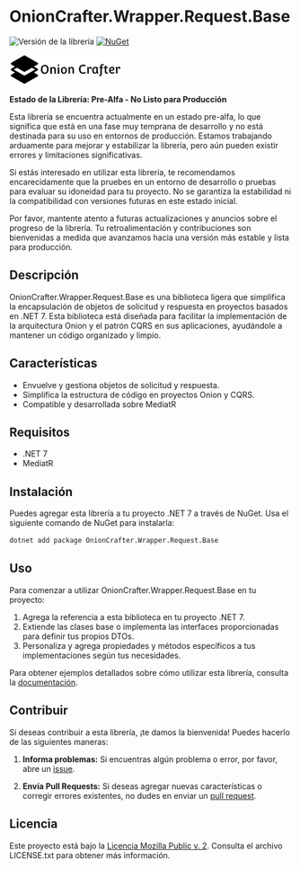 # OnionCrafter.Wrapper.Request.Base

![Versión de la librería](https://img.shields.io/badge/Versi%C3%B3n-1.0.0-brightgreen) [![NuGet](https://img.shields.io/nuget/v/OnionCrafter.Wrapper.Request.Base.svg)](https://www.nuget.org/packages/OnionCrafter.Wrapper.Request.Base/)

![](https://raw.githubusercontent.com/Dtopiast/OnionCrafter.Util.Object/main/Images/Logo.png)

**Estado de la Librería: Pre-Alfa - No Listo para Producción**

Esta librería se encuentra actualmente en un estado pre-alfa, lo que significa que está en una fase muy temprana de desarrollo y no está destinada para su uso en entornos de producción. Estamos trabajando arduamente para mejorar y estabilizar la librería, pero aún pueden existir errores y limitaciones significativas.

Si estás interesado en utilizar esta librería, te recomendamos encarecidamente que la pruebes en un entorno de desarrollo o pruebas para evaluar su idoneidad para tu proyecto. No se garantiza la estabilidad ni la compatibilidad con versiones futuras en este estado inicial.

Por favor, mantente atento a futuras actualizaciones y anuncios sobre el progreso de la librería. Tu retroalimentación y contribuciones son bienvenidas a medida que avanzamos hacia una versión más estable y lista para producción.

## Descripción

OnionCrafter.Wrapper.Request.Base es una biblioteca ligera que simplifica la encapsulación de objetos de solicitud y respuesta en proyectos basados en .NET 7. Esta biblioteca está diseñada para facilitar la implementación de la arquitectura Onion y el patrón CQRS en sus aplicaciones, ayudándole a mantener un código organizado y limpio.

## Características

- Envuelve y gestiona objetos de solicitud y respuesta.
- Simplifica la estructura de código en proyectos Onion y CQRS.
- Compatible y desarrollada sobre MediatR

## Requisitos

- .NET 7
- MediatR

## Instalación

Puedes agregar esta librería a tu proyecto .NET 7 a través de NuGet. Usa el siguiente comando de NuGet para instalarla:

```bash
dotnet add package OnionCrafter.Wrapper.Request.Base
```

## Uso

Para comenzar a utilizar OnionCrafter.Wrapper.Request.Base en tu proyecto:

1. Agrega la referencia a esta biblioteca en tu proyecto .NET 7.
2. Extiende las clases base o implementa las interfaces proporcionadas para definir tus propios DTOs.
3. Personaliza y agrega propiedades y métodos específicos a tus implementaciones según tus necesidades.

Para obtener ejemplos detallados sobre cómo utilizar esta librería, consulta la [documentación](https://github.com/Dtopiast/OnionCrafter.Wrapper.Request.Base/wiki).

## Contribuir

Si deseas contribuir a esta librería, ¡te damos la bienvenida! Puedes hacerlo de las siguientes maneras:

1. **Informa problemas:** Si encuentras algún problema o error, por favor, abre un [issue](https://github.com/dtopiast/OnionCrafter.Wrapper.Request.Baset/issues).

2. **Envía Pull Requests:** Si deseas agregar nuevas características o corregir errores existentes, no dudes en enviar un [pull request](https://github.com/dtopiast/OnionCrafter.Wrapper.Request.Base/pulls).

## Licencia

Este proyecto está bajo la [Licencia Mozilla Public v. 2](LICENSE.txt). Consulta el archivo LICENSE.txt para obtener más información.
